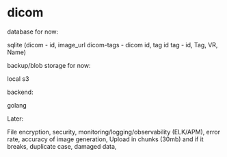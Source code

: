 # dicom

database for now:

sqlite (dicom - id, image_url
	    dicom-tags - dicom id, tag id
	    tag - id, Tag, VR, Name)

backup/blob storage for now:

local s3

backend:

golang



Later:

File encryption, security, monitoring/logging/observability (ELK/APM), error rate, accuracy of image generation, Upload in chunks (30mb) and if it breaks, duplicate case, damaged data, 
